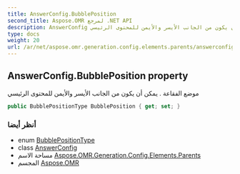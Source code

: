 ```yaml
---
title: AnswerConfig.BubblePosition
second_title: Aspose.OMR لمرجع .NET API
description: AnswerConfig ملكية. موضع الفقاعة . يمكن أن يكون من الجانب الأيسر والأيمن للمحتوى الرئيسي
type: docs
weight: 20
url: /ar/net/aspose.omr.generation.config.elements.parents/answerconfig/bubbleposition/
---
```

## AnswerConfig.BubblePosition property

موضع الفقاعة . يمكن أن يكون من الجانب الأيسر والأيمن للمحتوى الرئيسي

```csharp
public BubblePositionType BubblePosition { get; set; }
```

### أنظر أيضا

* enum [BubblePositionType](../../../aspose.omr.generation.config.enums/bubblepositiontype/)
* class [AnswerConfig](../)
* مساحة الاسم [Aspose.OMR.Generation.Config.Elements.Parents](../../answerconfig/)
* المجسم [Aspose.OMR](../../../)


